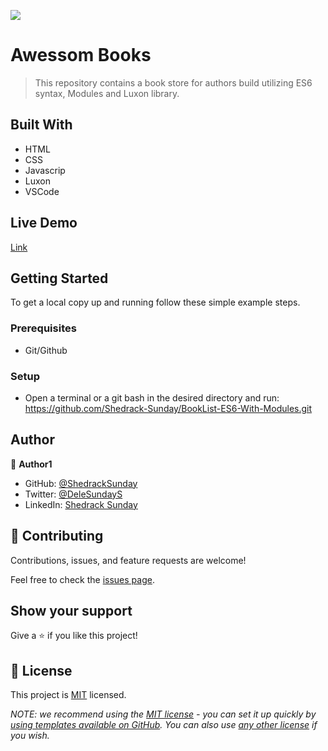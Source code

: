 ![](https://img.shields.io/badge/Microverse-blueviolet)

# Awessom Books

> This repository contains a book store for authors build utilizing ES6 syntax, Modules and Luxon library.


## Built With

- HTML
- CSS
- Javascrip
- Luxon
- VSCode

## Live Demo

[Link](https://shedrack-sunday.github.io/BookList-ES6-With-Modules/)

## Getting Started


To get a local copy up and running follow these simple example steps.

### Prerequisites
- Git/Github

### Setup
- Open a terminal or a git bash in the desired directory and run: https://github.com/Shedrack-Sunday/BookList-ES6-With-Modules.git



## Author

👤 **Author1**

- GitHub: [@ShedrackSunday](https://github.com/Shedrack-Sunday)
- Twitter: [@DeleSundayS](https://twitter.com/DeleSundayS)
- LinkedIn: [Shedrack Sunday](https://linkedin.com/in/Shedrack-Sunday)


## 🤝 Contributing

Contributions, issues, and feature requests are welcome!

Feel free to check the [issues page](../../issues/).

## Show your support

Give a ⭐️ if you like this project!

## 📝 License

This project is [MIT](./LICENSE) licensed.

_NOTE: we recommend using the [MIT license](https://choosealicense.com/licenses/mit/) - you can set it up quickly by [using templates available on GitHub](https://docs.github.com/en/communities/setting-up-your-project-for-healthy-contributions/adding-a-license-to-a-repository). You can also use [any other license](https://choosealicense.com/licenses/) if you wish._
